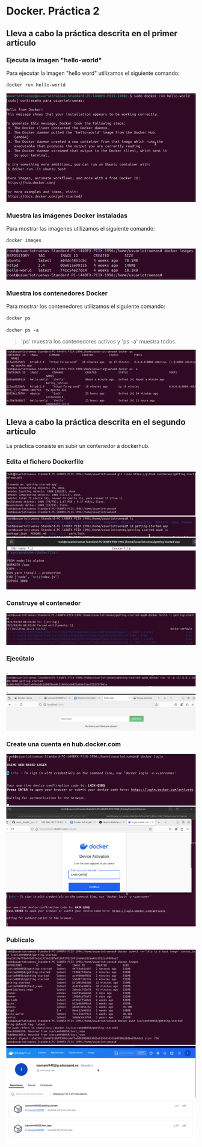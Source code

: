 # Docker. Práctica 2



## Lleva a cabo la práctica descrita en el primer artículo

### Ejecuta la imagen "hello-world"

Para  ejecutar la imagen "hello word" utilizamos el siguiente comando:
`````
docker run hello-world

`````

![img1](/Docker/Images/Screenshot_1.png)

### Muestra las imágenes Docker instaladas

Para  mostrar las imagenes  utilizamos el siguiente comando:
`````
docker images

`````

![img1](/Docker/Images/Screenshot_2.png)

### Muestra los contenedores Docker

Para  mostrar los contenedores utilizamos el siguiente comando:
`````
docker ps

docher ps -a

`````

> 'ps' muestra los contenedores activos y 'ps -a' muestra todos.


![img1](/Docker/Images/Screenshot_3.png)

## Lleva a cabo la práctica descrita en el segundo artículo

La práctica consiste en subir un contenedor a dockerhub.

### Edita el fichero Dockerfile
![img1](/Docker/Images/docker/Screenshot_4.png)
![img1](/Docker/Images/docker/Screenshot_5.png)
![img1](/Docker/Images/docker/Screenshot_6.png)



### Construye el contenedor

![img1](/Docker/Images/docker/Screenshot_7.png)


### Ejecútalo
.
![img1](/Docker/Images/docker/Screenshot_8.png)
.
![img1](/Docker/Images/docker/Screenshot_9.png)

### Create una cuenta en hub.docker.com

![img1](/Docker/Images/Screenshot_10.png)
![img1](/Docker/Images/Screenshot_11.png)

### Publícalo
![img1](/Docker/Images/docker/Screenshot_11.png)
![img1](/Docker/Images/docker/Screenshot_12.png)
